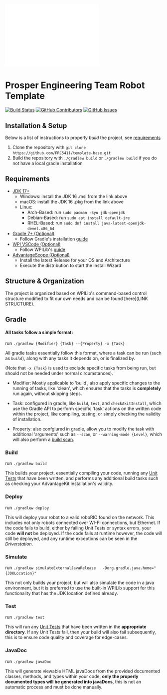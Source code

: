 # ![Prosper-Engineering-Team](resources/Banner.png)
# Prosper Engineering Team Robot Template

[![Build Status](https://github.com/FRC5411/template-base/actions/workflows/Build.yml/badge.svg?branch=Production)](https://github.com/FRC5411/template-base/actions/workflows/Build.yml)
[![GitHub Contributors](https://img.shields.io/github/contributors/FRC5411/template-base.svg?branch=Production)](https://github.com/FRC5411/template-base/graphs/contributors)
[![GitHub Issues](https://img.shields.io/github/issues/FRC5411/template-base.svg?branch=Production)](https://github.com/FRC5411/template-base/graphs/issues)

## Installation & Setup

Below is a list of instructions to properly *build* the project, see [requirements](##Requirements)

1. Clone the repository with `git clone https://github.com/FRC5411/template-base.git`
2. Build the repository with `./gradlew build` or `./gradlew build` if you do not have a local gradle installation

## Requirements

- [JDK 17+](https://adoptium.net/temurin/releases/?version=16)
    - Windows: install the JDK 16 .msi from the link above
    - macOS: install the JDK 16 .pkg from the link above
    - Linux:
        - Arch-Based: run `sudo pacman -Syu jdk-openjdk`
        - Debian-Based: run `sudo apt install default-jre`
        - RHEL-Based: run `sudo dnf install java-latest-openjdk-devel.x86_64`
- [Gradle 7+ (Optional)](https://gradle.org/releases/)
    - Follow Gradle's installation [guide](https://gradle.org/install/#prerequisites)
- [WPI VSCode (Optional)](https://github.com/wpilibsuite/allwpilib/releases/tag/v2023.4.3)
    - Follow WPILib's [guide](https://docs.wpilib.org/en/stable/docs/zero-to-robot/step-2/wpilib-setup.html)
- [AdvantageScope (Optional)](https://github.com/Mechanical-Advantage/AdvantageScope/releases)
    - Install the latest Release for your OS and Architecture
    - Execute the distribution to start the Install Wizard
      
## Structure & Organization

The project is organized based on WPILib's command-based control structure modified to fit our own needs and can be found [here](LINK STRUCTURE).


## Gradle 

#### All tasks follow a simple format:

run `./gradlew {Modifier} {Task} --{Property} -x {Task}`

All gradle tasks essentially follow this format, where a task can be run (such as `build`), along with any tasks it depends on, or is finalized by.

(Note that `-x {Task}` is used to exclude specific tasks from being run, but should not be needed under normal circumstances).

- Modifier: Mostly applicable to 'build', also apply specific changes to the running of tasks, like 'clean', which ensures that the tasks is **completely** run again, without skipping steps.

- Task: configured in gradle, like `build`, `test`, and `checkAkitInstall`, which use the Gradle API to perform specific 'task' actions on the written code within the project, like compiling, testing, or simply checking the validity of installation.

- Property: also confgiured in gradle, allow you to modify the task with additional 'arguments' such as `--scan`, or `--warning-mode {Level}`, which will also perform a [build scan](https://docs.gradle.org/current/userguide/build_scans.html).

### Build  

run `./gradlew build`

This builds your project, essentially compiling your code, running any [Unit Tests](https://docs.wpilib.org/en/stable/docs/software/wpilib-tools/robot-simulation/unit-testing.html) that have been written, and performs any additional build tasks such as checking your AdvantageKit installation's validity.
### Deploy

run `./gradlew deploy`

This will deploy your robot to a valid roboRIO found on the network. This includes not only robots connected over WI-FI connections, but Ethernet. If the code fails to build, either by failing Unit Tests or syntax errors, your code **will not** be deployed. If the code fails at runtime however, the code will still be deployed, and any runtime exceptions can be seen in the *Driverstation*.

### Simulate

run `./gradlew simulateExternalJavaRelease   -Dorg.gradle.java.home="{JDKLocation}"`

This not only builds your project, but will also simulate the code in a java environment, but it is preferred to use the built-in WPILib support for this functionality that has the JDK location defined already.

### Test

run `./gradlew test`

This will run any [Unit Tests](https://docs.wpilib.org/en/stable/docs/software/wpilib-tools/robot-simulation/unit-testing.html) that have been written in the **appropriate directory**. If any Unit Tests fail, then your build will also fail subsequently, this is to ensure code quality and coverage for edge-cases.

### JavaDoc

run `./gradlew javaDoc`

This will generate viewable HTML javaDocs from the provided documented classes, methods, and types within your code, **only the properly documented types will be generated into javaDocs**, this is not an automatic process and must be done manually. 


